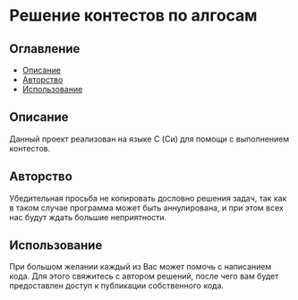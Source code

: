 # Решение контестов по алгосам

## Оглавление

- [Описание](##описание)
- [Авторство](##авторство)
- [Использование](##использование)

## Описание

Данный проект реализован на языке C (Си) для помощи с выполнением контестов.

## Авторство

Убедительная просьба не копировать дословно решения задач, так как в таком случае программа может быть аннулирована, и при этом всех нас будут ждать большие неприятности.

## Использование

При большом желании каждый из Вас может помочь с написанием кода. Для этого свяжитесь с автором решений, после чего вам будет предоставлен доступ к публикации собственного кода.

